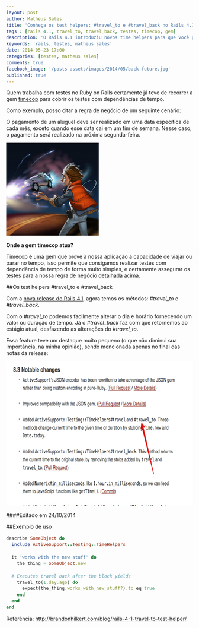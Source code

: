 ```yaml
---
layout: post
author: Matheus Sales
title: 'Conheça os test helpers: #travel_to e #travel_back no Rails 4.1'
tags : [rails 4.1, travel_to, travel_back, testes, timecop, gem]
description: 'O Rails 4.1 introduziu novos time helpers para que você possa cobrir os testes da sua aplicação que possuem dependências de tempo.'
keywords: 'rails, testes, matheus sales'
date: 2014-05-23 17:00
categories: [testes, matheus sales]
comments: true
facebook_image: '/posts-assets/images/2014/05/back-future.jpg'
published: true
---
```


Quem trabalha com testes no Ruby on Rails certamente já teve de recorrer a gem <a href="https://github.com/travisjeffery/timecop" target="_blank">timecop</a> para cobrir os testes com dependências de tempo.

Como exemplo, posso citar a regra de negócio de um seguinte cenário:

O pagamento de um aluguel deve ser realizado em uma data específica de cada mês, exceto quando esse data cai em um fim de semana. Nesse caso, o pagamento será realizado na próxima segunda-feira.


<!-- more -->
<img class="alignright" title="ilustração: de volta para o futuro" src="/posts-assets/images/2014/05/back-future.jpg" alt="ilustração: de volta para o futuro" width="250" height="250" />

**Onde a gem timecop atua?**

Timecop é uma gem que provê à nossa aplicação a capacidade de viajar ou parar no tempo, isso permite que consigamos realizar testes com dependência de tempo de forma muito simples, e certamente assegurar os testes para a nossa regra de negócio detalhada acima.

##Os test helpers #travel_to e #travel_back

Com a <a href="http://guides.rubyonrails.org/4_1_release_notes.html" target="_blank">nova release do Rails 4.1</a>, agora temos os métodos: *#travel_to* e *#travel_back*.

Com o *#travel_to* podemos facilmente alterar o dia e horário fornecendo um valor ou duração de tempo. Já o *#travel_back* faz com que retornemos ao estágio atual, desfazendo as alterações do *#travel_to*.

Essa feature teve um destaque muito pequeno (o que não diminui sua importância, na minha opinião), sendo mencionada apenas no final das notas da release:

<img title="release notes: travel_to / travel_back" src="/posts-assets/images/2014/05/travel-to.png" alt="release notes: travel_to / travel_back" width="670" height="389" />

####Editado em 24/10/2014

##Exemplo de uso

``` ruby
describe SomeObject do
  include ActiveSupport::Testing::TimeHelpers

  it 'works with the new stuff' do
    the_thing = SomeObject.new

  # Executes travel back after the block yields
    travel_to(1.day.ago) do
      expect(the_thing.works_with_new_stuff?).to eq true
    end
  end
end
```

Referência: <a href="http://brandonhilkert.com/blog/rails-4-1-travel-to-test-helper/" target="_blank">http://brandonhilkert.com/blog/rails-4-1-travel-to-test-helper/</a>